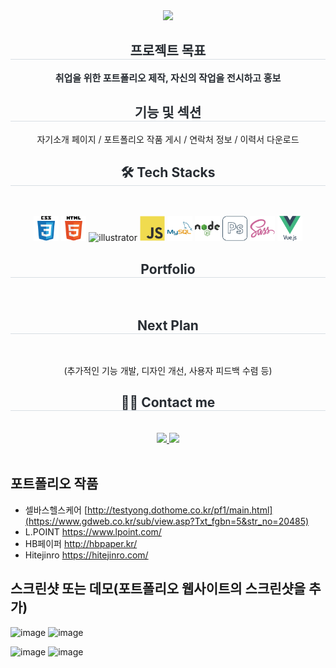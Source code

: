 <div align= "center">
    <img src="https://capsule-render.vercel.app/api?type=rounded&color=f8c76b&height=120&text=여진'S%20포트폴리오%20홈페이지&animation=&fontColor=000000&fontSize=50" />
</div>

<!-- /project/ -->
<div align= "center"> 
  <h2 style="border-bottom: 1px solid #d8dee4; color: #282d33;"> 프로젝트 목표 </h2>  
  <div style="font-weight: 700; font-size: 15px; text-align: center; color: #282d33;"> 취업을 위한 포트폴리오 제작, 자신의 작업을 전시하고 홍보 </div> 
</div>

<!-- /section/ -->
<div align= "center">
  <h2 style="border-bottom: 1px solid #d8dee4; color: #282d33;">기능 및 섹션</h2>
  <p> 자기소개 페이지 / 포트폴리오 작품 게시 / 연락처 정보 / 이력서 다운로드</p>
</div>

<!-- /Stacks/ -->
<div align= "center">
  <h2 style="border-bottom: 1px solid #d8dee4; color: #282d33;"> 🛠️ Tech Stacks </h2> <br> 
  <div style="margin: 0 auto; text-align: center;" align= "center"> 
      <p align="center"> 
          <img src="https://raw.githubusercontent.com/devicons/devicon/master/icons/css3/css3-original-wordmark.svg" alt="css3" width="40" height="40"/> 
          <img src="https://raw.githubusercontent.com/devicons/devicon/master/icons/html5/html5-original-wordmark.svg" alt="html5" width="40" height="40"/> 
          <img src="https://www.vectorlogo.zone/logos/adobe_illustrator/adobe_illustrator-icon.svg" alt="illustrator" width="40" height="40"/> 
          <img src="https://raw.githubusercontent.com/devicons/devicon/master/icons/javascript/javascript-original.svg" alt="javascript" width="40" height="40"/> 
          <img src="https://raw.githubusercontent.com/devicons/devicon/master/icons/mysql/mysql-original-wordmark.svg" alt="mysql" width="40" height="40"/> 
          <img src="https://raw.githubusercontent.com/devicons/devicon/master/icons/nodejs/nodejs-original-wordmark.svg" alt="nodejs" width="40" height="40"/> 
          <img src="https://raw.githubusercontent.com/devicons/devicon/master/icons/photoshop/photoshop-line.svg" alt="photoshop" width="40" height="40"/> 
          <img src="https://raw.githubusercontent.com/devicons/devicon/master/icons/sass/sass-original.svg" alt="sass" width="40" height="40"/> 
          <img src="https://raw.githubusercontent.com/devicons/devicon/master/icons/vuejs/vuejs-original-wordmark.svg" alt="vuejs" width="40" height="40"/> 
      </p>
  </div>
</div>

<!-- /portfolio/ -->
<div align= "center">
    <h2 style="border-bottom: 1px solid #d8dee4; color: #282d33;"> Portfolio </h2> <br>
</div>


<!-- /next plan/ -->
<div align= "center">
  <h2 style="border-bottom: 1px solid #d8dee4; color: #282d33;"> Next Plan </h2> <br>
  <p>(추가적인 기능 개발, 디자인 개선, 사용자 피드백 수렴 등)</p>
</div>


<!-- /Contact/ -->
<div align= "center">
  <h2 style="border-bottom: 1px solid #d8dee4; color: #282d33;"> 🧑‍💻 Contact me </h2> <br> 
  <div align= "center"> 
      <a href=> 
        <img src="https://img.shields.io/badge/Instagram-E4405F?style=flat-square&logo=Instagram&logoColor=white&link="> 
      </a>
      <a href=mailto:sibadubu0707@gmail.com> 
        <img src="https://img.shields.io/badge/Gmail-EA4335?style=flat-square&logo=Gmail&logoColor=white&link=mailto:sibadubu0707@gmail.com"> 
      </a>
  </div>  
    <br> 
  <div align= "center">  </div> 
</div>


## 포트폴리오 작품
- 셀바스헬스케어 [http://testyong.dothome.co.kr/pf1/main.html](https://www.gdweb.co.kr/sub/view.asp?Txt_fgbn=5&str_no=20485)
- L.POINT https://www.lpoint.com/
- HB페이퍼 http://hbpaper.kr/
- Hitejinro https://hitejinro.com/

## 스크린샷 또는 데모(포트폴리오 웹사이트의 스크린샷을 추가)
![image](https://github.com/jinekids/personal-v2/assets/150096604/cdf5a998-2dd4-4999-ac76-af88ad8e2c10)
![image](https://github.com/jinekids/personal-v2/assets/150096604/92914aef-ef40-4377-9b47-4b804458ad67)

![image](https://github.com/jinekids/personal-v2/assets/150096604/762ba90f-5d71-4d59-b84a-69513f3e4d8a)
![image](https://github.com/jinekids/personal-v2/assets/150096604/9b364205-59df-4f1c-aa6f-382bfd48fba3)

      




